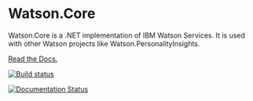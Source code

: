 # Watson.Core
Watson.Core is a .NET implementation of IBM Watson Services.
It is used with other Watson projects like Watson.PersonalityInsights.

[Read the Docs.](http://watsonnet.readthedocs.org/en/latest/)

[![Build status](https://ci.appveyor.com/api/projects/status/iq9kpn0bobo8aebf?svg=true)](https://ci.appveyor.com/project/DamienDennehy/watson-core)

[![Documentation Status](https://readthedocs.org/projects/watsonnet/badge/?version=latest)](https://readthedocs.org/projects/watsonnet/?badge=latest)
